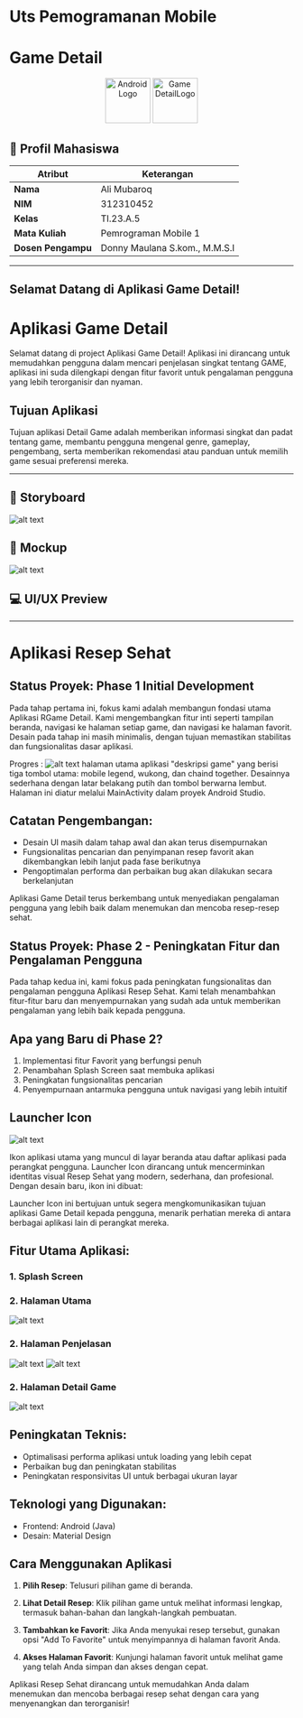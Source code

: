 # Uts Pemogramanan Mobile

# Game Detail

<div align="center">
  <img src="https://upload.wikimedia.org/wikipedia/commons/3/3e/Android_logo_2019.png" alt="Android Logo" width="80" height="80">
  <img src="Gambar/logo.jpg" alt="Game DetailLogo" width="80" height="80">
</div>

## 👤 Profil Mahasiswa

| Atribut            | Keterangan                    |
| ------------------ | ----------------------------- |
| **Nama**           | Ali Mubaroq                 |
| **NIM**            | 312310452                     |
| **Kelas**          | TI.23.A.5                     |
| **Mata Kuliah**    | Pemrograman Mobile 1          |
| **Dosen Pengampu** | Donny Maulana S.kom., M.M.S.I |

---

##  Selamat Datang di Aplikasi **Game Detail**!

# Aplikasi Game Detail

Selamat datang di project Aplikasi Game Detail! Aplikasi ini dirancang untuk memudahkan pengguna dalam mencari penjelasan singkat tentang GAME, aplikasi ini suda dilengkapi dengan fitur favorit untuk pengalaman pengguna yang lebih terorganisir dan nyaman.

## Tujuan Aplikasi

Tujuan aplikasi Detail Game adalah memberikan informasi singkat dan padat tentang game, membantu pengguna mengenal genre, gameplay, pengembang, serta memberikan rekomendasi atau panduan untuk memilih game sesuai preferensi mereka.



---

## 📝 Storyboard

![alt text](Gambar/storyboard.png)

## 🎨 Mockup

![alt text](Gambar/mockup.png)

## 💻 UI/UX Preview



---

# Aplikasi Resep Sehat

## Status Proyek: Phase 1 Initial Development


Pada tahap pertama ini, fokus kami adalah membangun fondasi utama Aplikasi RGame Detail. Kami mengembangkan fitur inti seperti tampilan beranda, navigasi ke halaman setiap game, dan navigasi ke halaman favorit. Desain pada tahap ini masih minimalis, dengan tujuan memastikan stabilitas dan fungsionalitas dasar aplikasi.

Progres :
![alt text](Gambar/phase-1.png)
halaman utama aplikasi "deskripsi game" yang berisi tiga tombol utama: mobile legend, wukong, dan chaind together. Desainnya sederhana dengan latar belakang putih dan tombol berwarna lembut. Halaman ini diatur melalui MainActivity dalam proyek Android Studio.

## Catatan Pengembangan:

- Desain UI masih dalam tahap awal dan akan terus disempurnakan
- Fungsionalitas pencarian dan penyimpanan resep favorit akan dikembangkan lebih lanjut pada fase berikutnya
- Pengoptimalan performa dan perbaikan bug akan dilakukan secara berkelanjutan

Aplikasi Game Detail terus berkembang untuk menyediakan pengalaman pengguna yang lebih baik dalam menemukan dan mencoba resep-resep sehat.

## Status Proyek: Phase 2 - Peningkatan Fitur dan Pengalaman Pengguna

Pada tahap kedua ini, kami fokus pada peningkatan fungsionalitas dan pengalaman pengguna Aplikasi Resep Sehat. Kami telah menambahkan fitur-fitur baru dan menyempurnakan yang sudah ada untuk memberikan pengalaman yang lebih baik kepada pengguna.

## Apa yang Baru di Phase 2?

1. Implementasi fitur Favorit yang berfungsi penuh
2. Penambahan Splash Screen saat membuka aplikasi
3. Peningkatan fungsionalitas pencarian
4. Penyempurnaan antarmuka pengguna untuk navigasi yang lebih intuitif

## Launcher Icon

![alt text](Gambar/icon.jpeg)

Ikon aplikasi utama yang muncul di layar beranda atau daftar aplikasi pada perangkat pengguna. Launcher Icon dirancang untuk mencerminkan identitas visual Resep Sehat yang modern, sederhana, dan profesional. Dengan desain baru, ikon ini dibuat:

Launcher Icon ini bertujuan untuk segera mengkomunikasikan tujuan aplikasi Game Detail kepada pengguna, menarik perhatian mereka di antara berbagai aplikasi lain di perangkat mereka.

## Fitur Utama Aplikasi:

### 1. Splash Screen



### 2. Halaman Utama

![alt text](Gambar/image-1.jpeg)

### 2. Halaman Penjelasan

![alt text](Gambar/image-2.jpeg)
![alt text](Gambar/image-3.jpeg)

### 2. Halaman Detail Game

![alt text](Gambar/image-4.jpeg)


## Peningkatan Teknis:

- Optimalisasi performa aplikasi untuk loading yang lebih cepat
- Perbaikan bug dan peningkatan stabilitas
- Peningkatan responsivitas UI untuk berbagai ukuran layar

## Teknologi yang Digunakan:

- Frontend: Android (Java)
- Desain: Material Design

## Cara Menggunakan Aplikasi

1. **Pilih Resep**: Telusuri pilihan game di beranda.

2. **Lihat Detail Resep**: Klik pilihan game untuk melihat informasi lengkap, termasuk bahan-bahan dan langkah-langkah pembuatan.

3. **Tambahkan ke Favorit**: Jika Anda menyukai resep tersebut, gunakan opsi "Add To Favorite" untuk menyimpannya di halaman favorit Anda.

4. **Akses Halaman Favorit**: Kunjungi halaman favorit untuk melihat game yang telah Anda simpan dan akses dengan cepat.

Aplikasi Resep Sehat dirancang untuk memudahkan Anda dalam menemukan dan mencoba berbagai resep sehat dengan cara yang menyenangkan dan terorganisir!
